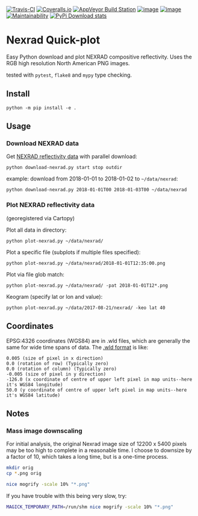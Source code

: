 [![Travis-CI](https://travis-ci.org/scivision/nexrad-quick-plot.svg?branch=master)](https://travis-ci.org/scivision/nexrad-quick-plot)
[![Coveralls.io](https://coveralls.io/repos/github/scivision/nexrad-quick-plot/badge.svg?branch=master)](https://coveralls.io/github/scivision/nexrad-quick-plot?branch=master)
[![AppVeyor Build Station](https://ci.appveyor.com/api/projects/status/jmiiyri2xqdvu5wm?svg=true)](https://ci.appveyor.com/project/scivision/nexrad-quick-plot)
[![image](https://img.shields.io/pypi/pyversions/NEXRAD-quickplot.svg)](https://pypi.python.org/pypi/NEXRAD-quickplot)
[![image](https://img.shields.io/pypi/format/NEXRAD-quickplot.svg)](https://pypi.python.org/pypi/NEXRAD-quickplot)
[![Maintainability](https://api.codeclimate.com/v1/badges/d2df020d3c1e6522412a/maintainability)](https://codeclimate.com/github/scivision/nexrad-quick-plot/maintainability)
[![PyPi Download stats](http://pepy.tech/badge/NEXRAD-quickplot)](http://pepy.tech/project/NEXRAD-quickplot)

# Nexrad Quick-plot

Easy Python download and plot NEXRAD compositive reflectivity. Uses the
RGB high resolution North American PNG images.

tested with `pytest`, `flake8` and `mypy` type checking.

## Install

    python -m pip install -e .

## Usage


### Download NEXRAD data

Get 
[NEXRAD reflectivity data](https://mesonet.agron.iastate.edu/docs/nexrad_composites/) 
with parallel download:

    python download-nexrad.py start stop outdir

example: download from 2018-01-01 to 2018-01-02 to `~/data/nexrad`:

    python download-nexrad.py 2018-01-01T00 2018-01-03T00 ~/data/nexrad

### Plot NEXRAD reflectivity data

(georegistered via Cartopy)

Plot all data in directory:

    python plot-nexrad.py ~/data/nexrad/

Plot a specific file (subplots if multiple files specified):

    python plot-nexrad.py ~/data/nexrad/2018-01-01T12:35:00.png

Plot via file glob match:

    python plot-nexrad.py ~/data/nexrad/ -pat 2018-01-01T12*.png
    
Keogram (specify lat or lon and value):

    python plot-nexrad.py ~/data/2017-08-21/nexrad/ -keo lat 40 

## Coordinates

EPSG:4326 coordinates (WGS84) are in .wld files, which are generally the
same for wide time spans of data. The [.wld
format](https://mesonet.agron.iastate.edu/docs/radmapserver/howto.html#toc3.3)
is like:

    0.005 (size of pixel in x direction)
    0.0 (rotation of row) (Typically zero)
    0.0 (rotation of column) (Typically zero)
    -0.005 (size of pixel in y direction)
    -126.0 (x coordinate of centre of upper left pixel in map units--here it's WGS84 longitude)
    50.0 (y coordinate of centre of upper left pixel in map units--here it's WGS84 latitude)

## Notes


### Mass image downscaling

For initial analysis, the original Nexrad image size of 12200 x 5400
pixels may be too high to complete in a reasonable time. I choose to
downsize by a factor of 10, which takes a long time, but is a one-time
process.

```bash
mkdir orig
cp *.png orig

nice mogrify -scale 10% "*.png"
```

If you have trouble with this being very slow, try:

```bash
MAGICK_TEMPORARY_PATH=/run/shm nice mogrify -scale 10% "*.png"
```


